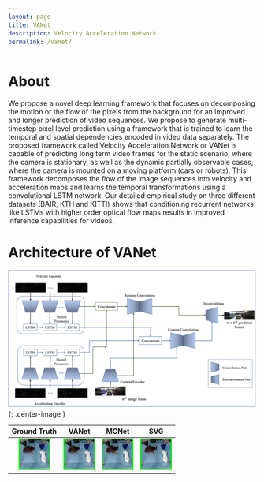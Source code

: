 ```yaml
---
layout: page
title: VANet
description: Velocity Acceleration Network
permalink: /vanet/
---
```


# About
 We propose a novel deep learning framework that focuses on decomposing the motion or the flow of the pixels from the background for an improved and longer prediction of video sequences. We propose to generate multi-timestep pixel level prediction using a framework that is trained to learn the temporal and spatial dependencies encoded in  video data separately. The proposed framework called Velocity Acceleration Network or VANet is  capable of predicting long term video frames for the static scenario, where the camera is stationary, as well as the dynamic partially observable cases, where the camera is mounted on a moving platform (cars or robots). This framework decomposes the flow of the image sequences into velocity and acceleration maps and learns the temporal transformations using a convolutional LSTM network. Our detailed empirical study on three different  datasets (BAIR, KTH and KITTI) shows that conditioning recurrent networks like LSTMs with higher order optical flow maps results in improved inference capabilities for videos. 
# Architecture of VANet 
![](/images/VANet.png){: .center-image }
<!-- *Turtlebot3 (Left), Lego Mindstorms (right)* -->
Ground Truth               |  VANet                     | MCNet                    |  SVG
:-------------------------:|:--------------------------:|:------------------------:|:-------------------------:
![](/images/gt.gif)   |  ![](/images/VANet.gif)|![](/images/MCNet.gif)  |  ![](/images/svg.gif)

